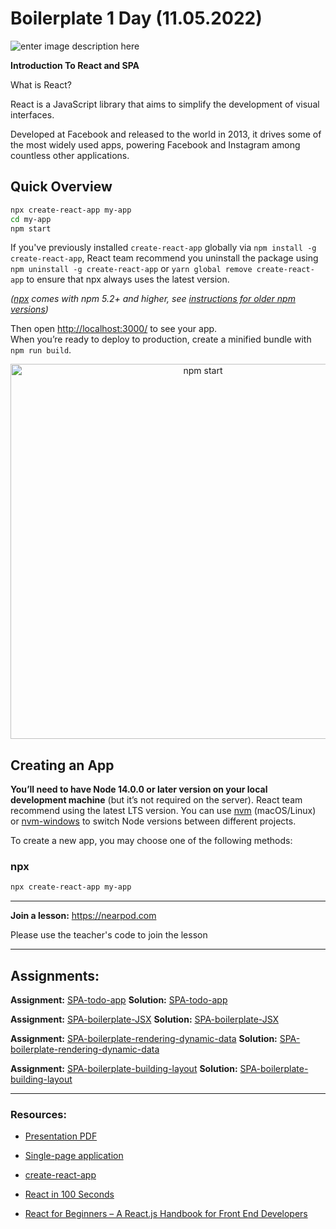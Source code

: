 # Boilerplate 1 Day (11.05.2022)

![enter image description here](https://upload.wikimedia.org/wikipedia/commons/thumb/a/a7/React-icon.svg/1200px-React-icon.svg.png)

**Introduction To React and SPA**

What is React?

React is a JavaScript library that aims to simplify the development of visual interfaces.

Developed at Facebook and released to the world in 2013, it drives some of the most widely used apps, powering Facebook and Instagram among countless other applications.

## Quick Overview

```sh
npx create-react-app my-app
cd my-app
npm start
```

If you've previously installed `create-react-app` globally via `npm install -g create-react-app`, React team recommend you uninstall the package using `npm uninstall -g create-react-app` or `yarn global remove create-react-app` to ensure that npx always uses the latest version.

_([npx](https://medium.com/@maybekatz/introducing-npx-an-npm-package-runner-55f7d4bd282b) comes with npm 5.2+ and higher, see [instructions for older npm versions](https://gist.github.com/gaearon/4064d3c23a77c74a3614c498a8bb1c5f))_

Then open [http://localhost:3000/](http://localhost:3000/) to see your app.<br>
When you’re ready to deploy to production, create a minified bundle with `npm run build`.

<p align='center'>
<img src='https://cdn.jsdelivr.net/gh/facebook/create-react-app@27b42ac7efa018f2541153ab30d63180f5fa39e0/screencast.svg' width='600' alt='npm start'>
</p>

## Creating an App

**You’ll need to have Node 14.0.0 or later version on your local development machine** (but it’s not required on the server). React team recommend using the latest LTS version. You can use [nvm](https://github.com/creationix/nvm#installation) (macOS/Linux) or [nvm-windows](https://github.com/coreybutler/nvm-windows#node-version-manager-nvm-for-windows) to switch Node versions between different projects.

To create a new app, you may choose one of the following methods:

### npx

```sh
npx create-react-app my-app
```

---

**Join a lesson:** https://nearpod.com

Please use the teacher's code to join the lesson

---

## Assignments:

**Assignment:** [SPA-todo-app](https://classroom.github.com/a/-2jR3GwM)
**Solution:** [SPA-todo-app]()

**Assignment:** [SPA-boilerplate-JSX](https://classroom.github.com/a/PGblxjXn)
**Solution:** [SPA-boilerplate-JSX]()

**Assignment:** [SPA-boilerplate-rendering-dynamic-data](https://classroom.github.com/a/rm1sGzqI)
**Solution:** [SPA-boilerplate-rendering-dynamic-data]()

**Assignment:** [SPA-boilerplate-building-layout](https://classroom.github.com/a/FE99x91f)
**Solution:** [SPA-boilerplate-building-layout]()

---

### Resources:

- [Presentation PDF](./Boilerplate.pdf)
 
- [Single-page application](https://en.wikipedia.org/wiki/Single-page_application)

- [create-react-app](https://github.com/facebook/create-react-app)

- [React in 100 Seconds](https://www.youtube.com/watch?v=Tn6-PIqc4UM)

- [React for Beginners – A React.js Handbook for Front End Developers](https://www.freecodecamp.org/news/react-beginner-handbook)
